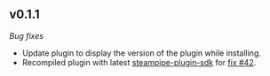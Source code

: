 ## v0.1.1

_Bug fixes_

- Update plugin to display the version of the plugin while installing.
- Recompiled plugin with latest [steampipe-plugin-sdk](https://github.com/turbot/steampipe-plugin-sdk) for [fix #42](https://github.com/turbot/steampipe-plugin-sdk/issues/42).
